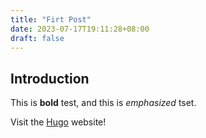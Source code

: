 ```yaml
---
title: "Firt Post"
date: 2023-07-17T19:11:28+08:00
draft: false
---
```


## Introduction

This is **bold** test, and this is *emphasized* tset.

Visit the [Hugo](https://gohugo.io) website!
